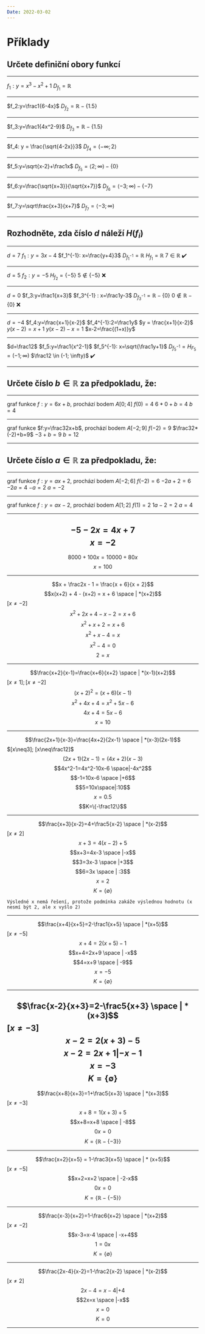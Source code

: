 ```yaml
---
Date: 2022-03-02
---
```

# Příklady

## Určete definiční obory funkcí
---
$f_1: y = x^3 - x^2 + 1$
$D_{f_1} = \mathbb{R}$

---
$f_2:y=\frac1{6-4x}$
$D_{f_2} = \mathbb{R} - \{1.5\}$

---
$f_3:y=\frac1{4x^2-9}$
$D_{f_3} = \mathbb{R} - \{1.5\}$

---
$f_4: y = \frac{\sqrt{4-2x}}3$
$D_{f_4} = (-\infty; 2\rangle$

---
$f_5:y=\sqrt{x-2}+\frac1x$
$D_{f_5}=\langle2;\infty) - \{0\}$

---
$f_6:y=\frac{\sqrt{x+3}}{\sqrt{x+7}}$
$D_{f_6} = \langle-3;\infty) - \{-7\}$

---
$f_7:y=\sqrt\frac{x+3}{x+7}$
$D_{f_7} = \langle-3;\infty)$

---
## Rozhodněte, zda číslo $d$ náleží $H(f_i)$
---
$d=7$
$f_1:y=3x-4$
$f_1^{-1}: x=\frac{y+4}3$
$D_{f_1^{-1}}=\mathbb{R}$
$H_{f_1}=\mathbb{R}$
$7\in\mathbb{R}$
✔️

---
$d=5$
$f_2:y=-5$
$H_{f_2} = \{-5\}$
$5 \not\in \{-5\}$
❌

---
$d=0$
$f_3:y=\frac1{x+3}$
$f_3^{-1} : x=\frac1y-3$
$D_{f_3^{-1}} = \mathbb{R} - \{0\}$
$0\not\in\mathbb{R}-\{0\}$
❌

---
$d=-4$
$f_4:y=\frac{x+1}{x-2}$
$f_4^{-1}:2=\frac1y$
$y = \frac{x+1}{x-2}$
$y(x-2)=x+1$
$y(x-2)-x=1$
$x-2=\frac{(1+x)}y$


---
$d=\frac12$
$f_5:y=\frac1{x^2-1}$
$f_5^{-1}: x=\sqrt{\frac1y+1}$
$D_{f_5^{-1}} = H_{F_5} = (-1;\infty)$
$\frac12 \in (-1; \infty)$
✔️

---

## Určete číslo $b\in\mathbb{R}$ za předpokladu, že:

---
graf funkce $f:y=6x+b$, prochází bodem $A[0;4]$
$f(0) = 4$
$6*0 + b = 4$
$b = 4$

---
graf funkce $f:y=\frac32x+b$, prochází bodem $A[-2;9]$
$f(-2) = 9$
$\frac32*(-2)+b=9$
$-3+b=9$
$b=12$

---

## Určete číslo $a\in\mathbb{R}$ za předpokladu, že:

---
graf funkce $f:y=ax+2$, prochází bodem $A[-2;6]$
$f(-2) = 6$
$-2a+2=6$
$-2a=4$
$-a=2$
$a=-2$

---
graf funkce $f:y=ax-2$, prochází bodem $A[1;2]$
$f(1)=2$
$1a-2=2$
$a=4$


---
$$
-5-2x=4x+7
$$
$$
x=-2
$$
---
$$
8000+100x=10000+80x
$$
$$
x=100
$$


---
$$x + \frac2x - 1 = \frac{x + 6}{x + 2}$$
$$x(x+2) + 4 - (x+2) = x + 6 \space | *(x+2)$$
$[x\neq-2]$
$$x^2+2x+4-x-2=x+6$$
$$x^2+x+2=x+6$$
$$x^2+x-4=x$$
$$x^2-4=0$$
$$2 = x$$

	
---

$$\frac{x+2}{x-1}=\frac{x+6}{x+2} \space | *(x-1)(x+2)$$
$[x\neq1]; [x\neq-2]$
$$(x+2)^2 = (x+6)(x-1)$$
$$x^2+4x+4=x^2+5x-6$$
$$4x+4=5x-6$$
$$x=10$$

---

$$\frac{2x+1}{x-3}=\frac{4x+2}{2x-1} \space | *(x-3)(2x-1)$$
$[x\neq3]; [x\neq\frac12]$
$$(2x+1)(2x-1)=(4x+2)(x-3)$$
$$4x^2-1=4x^2-10x-6 \space|-4x^2$$
$$-1=10x-6 \space |+6$$
$$5=10x\space|:10$$
$$x=0.5$$
$$K=\{-\frac12\}$$

---

$$\frac{x+3}{x-2}=4+\frac5{x-2} \space | *(x-2)$$
$[x\neq2]$
$$x+3=4(x-2)+5$$
$$x+3=4x-3 \space |-x$$
$$3=3x-3 \space |+3$$
$$6=3x \space | :3$$
$$x=2$$
$$K=\{\emptyset\}$$
```ad-sentence
Výsledné x nemá řešení, protože podmínka zakáže výslednou hodnotu (x nesmí být 2, ale x vyšlo 2)
```

---

$$\frac{x+4}{x+5}=2-\frac1{x+5} \space | *(x+5)$$
$[x\neq-5]$
$$x+4=2(x+5)-1$$
$$x+4=2x+9 \space | -x$$
$$4=x+9 \space | -9$$
$$x=-5$$
$$K=\{\emptyset\}$$

---

$$\frac{x-2}{x+3}=2-\frac5{x+3} \space | * (x+3)$$
$[x\neq-3]$
$$x-2=2(x+3)-5$$
$$x-2=2x+1 | -x-1$$
$$x=-3$$
$$K=\{\emptyset\}$$
---

$$\frac{x+8}{x+3}=1+\frac5{x+3} \space | *(x+3)$$
$[x\neq-3]$
$$x+8=1(x+3)+5$$
$$x+8=x+8 \space | -8$$
$$0x=0$$
$$K=\{\mathbb{R} - \{-3\}\}$$

---

$$\frac{x+2}{x+5} = 1-\frac3{x+5} \space | * (x+5)$$
$[x\neq-5]$
$$x+2=x+2 \space | -2-x$$
$$0x=0$$
$$K=\{\mathbb{R}-\{-5\}\}$$

---

$$\frac{x-3}{x+2}=1-\frac6{x+2} \space | *(x+2)$$
$[x\neq-2]$
$$x-3=x-4 \space | -x+4$$
$$1=0x$$
$$K=\{\emptyset\}$$

---

$$\frac{2x-4}{x-2}=1-\frac2{x-2} \space | *(x-2)$$
$[x\neq2]$
$$2x-4=x-4 | +4$$
$$2x=x \space |-x$$
$$x=0$$
$$K={0}$$

---


